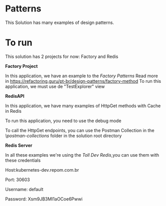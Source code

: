 # Patterns
This Solution has many examples of design patterns.

# To run
This solution has 2 projects for now: Factory and Redis

**Factory Project**

In this application, we have an example to the *Factory Patterns*
Read more in https://refactoring.guru/pt-br/design-patterns/factory-method
To run this application, we must use de "TestExplorer" view

**RedisAPI**

In this application, we have many examples of HttpGet methods with Cache in Redis

To run this application, you need to use the debug mode 

To call the HttpGet endpoints, you can use the Postman Collection in the *\postman-collections* folder in the solution root directory 

**Redis Server**

In all these examples we're using the *Toll Dev Redis*,you can use them with these credentials 


Host:kubernetes-dev.repom.com.br

Port: 30603

Username: default

Password: Xsm9JB3MI1aOCoe6Pwwi